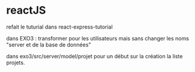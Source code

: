 # reactJS
refait le tuturial dans react-express-tutorial

dans EXO3 : transformer pour les utilisateurs mais sans changer les noms "server et de la base de données"

dans exo3/src/server/model/projet pour un début sur la création la liste projets.
